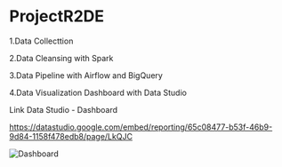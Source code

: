 # ProjectR2DE

1.Data Collecttion

2.Data Cleansing with Spark

3.Data Pipeline with Airflow and BigQuery

4.Data Visualization Dashboard with Data Studio


Link Data Studio - Dashboard

https://datastudio.google.com/embed/reporting/65c08477-b53f-46b9-9d84-1158f478edb8/page/LkQJC



![Dashboard](https://user-images.githubusercontent.com/79352236/209470679-f8e45c17-83a4-4268-b737-4569114cdbdd.jpg)

